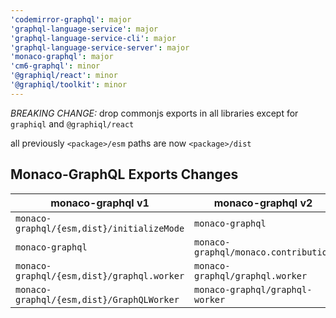 ```yaml
---
'codemirror-graphql': major
'graphql-language-service': major
'graphql-language-service-cli': major
'graphql-language-service-server': major
'monaco-graphql': major
'cm6-graphql': minor
'@graphiql/react': minor
'@graphiql/toolkit': minor
---
```


_BREAKING CHANGE:_ drop commonjs exports in all libraries except for `graphiql`
and `@graphiql/react`

all previously `<package>/esm` paths are now `<package>/dist`

## Monaco-GraphQL Exports Changes

| monaco-graphql v1                          | monaco-graphql v2                    |
|--------------------------------------------|--------------------------------------|
| `monaco-graphql/{esm,dist}/initializeMode` | `monaco-graphql`                     |
| `monaco-graphql`                           | `monaco-graphql/monaco.contribution` |
| `monaco-graphql/{esm,dist}/graphql.worker` | `monaco-graphql/graphql.worker`      |
| `monaco-graphql/{esm,dist}/GraphQLWorker`  | `monaco-graphql/graphql-worker`      |
